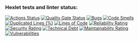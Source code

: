 ### Hexlet tests and linter status:
[![Actions Status](https://github.com/Lirk133/java-project-61/actions/workflows/hexlet-check.yml/badge.svg)](https://github.com/Lirk133/java-project-61/actions)
[![Quality Gate Status](https://sonarcloud.io/api/project_badges/measure?project=Lirk133_java-project-61&metric=alert_status)](https://sonarcloud.io/summary/new_code?id=Lirk133_java-project-61)
[![Bugs](https://sonarcloud.io/api/project_badges/measure?project=Lirk133_java-project-61&metric=bugs)](https://sonarcloud.io/summary/new_code?id=Lirk133_java-project-61)
[![Code Smells](https://sonarcloud.io/api/project_badges/measure?project=Lirk133_java-project-61&metric=code_smells)](https://sonarcloud.io/summary/new_code?id=Lirk133_java-project-61)
[![Duplicated Lines (%)](https://sonarcloud.io/api/project_badges/measure?project=Lirk133_java-project-61&metric=duplicated_lines_density)](https://sonarcloud.io/summary/new_code?id=Lirk133_java-project-61)
[![Lines of Code](https://sonarcloud.io/api/project_badges/measure?project=Lirk133_java-project-61&metric=ncloc)](https://sonarcloud.io/summary/new_code?id=Lirk133_java-project-61)
[![Reliability Rating](https://sonarcloud.io/api/project_badges/measure?project=Lirk133_java-project-61&metric=reliability_rating)](https://sonarcloud.io/summary/new_code?id=Lirk133_java-project-61)
[![Security Rating](https://sonarcloud.io/api/project_badges/measure?project=Lirk133_java-project-61&metric=security_rating)](https://sonarcloud.io/summary/new_code?id=Lirk133_java-project-61)
[![Technical Debt](https://sonarcloud.io/api/project_badges/measure?project=Lirk133_java-project-61&metric=sqale_index)](https://sonarcloud.io/summary/new_code?id=Lirk133_java-project-61)
[![Maintainability Rating](https://sonarcloud.io/api/project_badges/measure?project=Lirk133_java-project-61&metric=sqale_rating)](https://sonarcloud.io/summary/new_code?id=Lirk133_java-project-61)
[![Vulnerabilities](https://sonarcloud.io/api/project_badges/measure?project=Lirk133_java-project-61&metric=vulnerabilities)](https://sonarcloud.io/summary/new_code?id=Lirk133_java-project-61)
